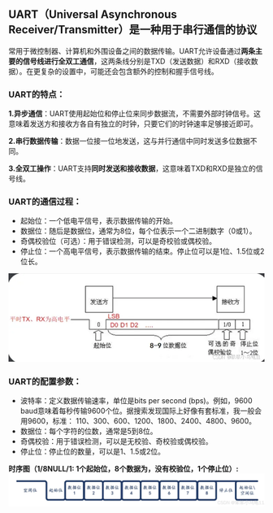 ## UART（Universal Asynchronous Receiver/Transmitter）是一种用于串行通信的协议
常用于微控制器、计算机和外围设备之间的数据传输。UART允许设备通过**两条主要的信号线进行全双工通信**，这两条线分别是TXD（发送数据）和RXD（接收数据）。在更复杂的设置中，可能还会包含额外的控制和握手信号线。

### UART的特点：
	
**1.异步通信**：UART使用起始位和停止位来同步数据流，不需要外部时钟信号。这意味着发送方和接收方各自有独立的时钟，只要它们的时钟速率足够接近即可。
	
**2.串行数据传输**：数据一位接一位地发送，这与并行通信中同时发送多位数据不同。
	
**3.全双工操作**：UART支持**同时发送和接收数据**，这意味着TXD和RXD是独立的信号线。

### UART的通信过程：
	
- 起始位：一个低电平信号，表示数据传输的开始。
- 数据位：随后是数据位，通常为8位，每个位表示一个二进制数字（0或1）。
- 奇偶校验位（可选）：用于错误检测，可以是奇校验或偶校验。
- 停止位：一个高电平信号，表示数据传输的结束。停止位可以是1位、1.5位或2位长。

![alt text](image.png)

### UART的配置参数：
	
- 波特率：定义数据传输速率，单位是bits per second (bps)。例如，9600 baud意味着每秒传输9600个位。据搜索发现国际上好像有套标准，我一般会用9600，标准： 110、300、600、1200、1800、2400、4800、9600。
- 数据位：每个字符的位数，通常是5到8位。
- 奇偶校验：用于错误检测，可以是无校验、奇校验或偶校验。
- 停止位：停止位的数量，可以是1、1.5或2位。

<b>时序图（1/8NULL/1: 1个起始位，8个数据为，没有校验位，1个停止位）:</b>
![alt text](image-1.png)


